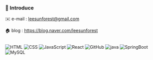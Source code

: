 ### 💬 Introduce
✉️ e-mail : leesunforest@gmail.com

🏠 blog : https://blog.naver.com/leesunforest

<br>
<img alt="HTML" src="https://img.shields.io/badge/HTML5-E34F26?style=for-the-badge&logo=HTML5&logoColor=white">
<img alt="CSS" src="https://img.shields.io/badge/CSS3-1572B6?style=for-the-badge&logo=CSS3&logoColor=white">
<img alt="JavaScript" src="https://img.shields.io/badge/JavaScript-F7DF1E?style=for-the-badge&logo=JavaScript&logoColor=white">
<img alt="React" src="https://img.shields.io/badge/React-61DAFB?style=for-the-badge&logo=React&logoColor=white">
<img alt="GitHub" src="https://img.shields.io/badge/GitHub-2088FF?style=for-the-badge&logo=GitHub&logoColor=white">
<img alt="java" src="https://img.shields.io/badge/java-007396?style=for-the-badge&logo=OpenJDK&logoColor=white">
<img alt="SpringBoot" src="https://img.shields.io/badge/springboot-6DB33F?style=for-the-badge&logo=springboot&logoColor=white">
<img alt="MySQL" src="https://img.shields.io/badge/MySQL-4479A1?style=for-the-badge&logo=MySQL&logoColor=white">
</br>
